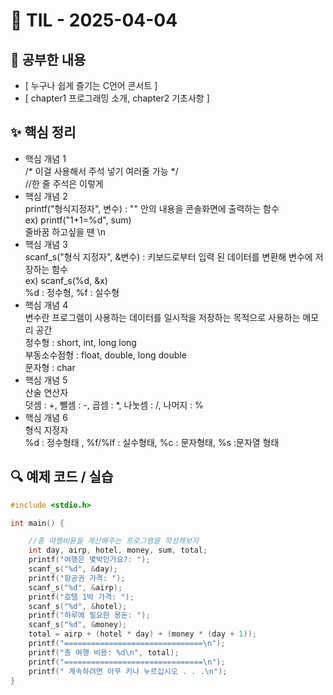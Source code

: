 # 📘 TIL - 2025-04-04

## 📍 공부한 내용
- [ 누구나 쉽게 즐기는 C언어 콘서트 ]
- [ chapter1 프로그래밍 소개, chapter2 기초사항 ]

## ✨ 핵심 정리
- 핵심 개념 1  
/* 이걸 사용해서 주석 넣기 여러줄 가능 */  
//한 줄 주석은 이렇게  
- 핵심 개념 2   
printf("형식지정자", 변수)  : "" 안의 내용을 콘솔화면에 출력하는 함수  
ex) printf("1+1=%d", sum)   
줄바꿈 하고싶을 땐 \n  
- 핵심 개념 3  
scanf_s("형식 지정자", &변수) : 키보드로부터 입력 된 데이터를 변환해 변수에 저장하는 함수  
ex) scanf_s(%d, &x)  
%d : 정수형, %f : 실수형  
- 핵심 개념 4   
변수란 프로그램이 사용하는 데이터를 일시적을 저장하는 목적으로 사용하는 메모리 공간  
정수형 : short, int, long long  
부동소수점형 : float, double, long double  
문자형 : char  
- 핵심 개념 5   
산술 연산자  
덧셈 : +, 뺄셈 : -, 곱셈 : *, 나눗셈 : /, 나머지 : %  
- 핵심 개념 6  
형식 지정자  
%d : 정수형태 , %f/%lf : 실수형태, %c : 문자형태, %s :문자열 형태  

## 🔍 예제 코드 / 실습

```c
#include <stdio.h>

int main() {

	//총 여행비용을 계산해주는 프로그램을 작성해보자
	int day, airp, hotel, money, sum, total;
	printf("여행은 몇박인가요?: ");
	scanf_s("%d", &day);
	printf("항공권 가격: ");
	scanf_s("%d", &airp);
	printf("호텔 1박 가격: ");
	scanf_s("%d", &hotel);
	printf("하루에 필요한 용돈: ");
	scanf_s("%d", &money);
	total = airp + (hotel * day) + (money * (day + 1));
	printf("===============================\n");
	printf("총 여행 비용: %d\n", total);
	printf("===============================\n");
	printf(" 계속하려면 아무 키나 누르십시오 . . .\n");
}
